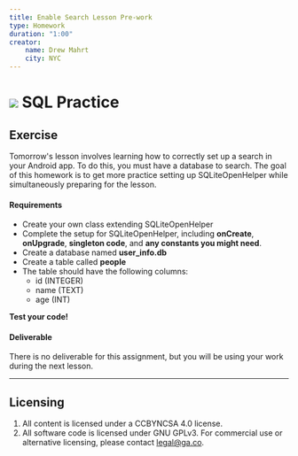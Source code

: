 ```yaml
---
title: Enable Search Lesson Pre-work
type: Homework
duration: "1:00"
creator:
    name: Drew Mahrt
    city: NYC
---
```


# ![](https://ga-dash.s3.amazonaws.com/production/assets/logo-9f88ae6c9c3871690e33280fcf557f33.png) SQL Practice

## Exercise

Tomorrow's lesson involves learning how to correctly set up a search in your Android app. To do this, you must have a database to search. The goal of this homework is to get more practice setting up SQLiteOpenHelper while simultaneously preparing for the lesson.

#### Requirements

- Create your own class extending SQLiteOpenHelper
- Complete the setup for SQLiteOpenHelper, including **onCreate**, **onUpgrade**, **singleton code**, and **any constants you might need**.
- Create a database named **user_info.db**
- Create a table called **people**
- The table should have the following columns:
  - id (INTEGER)
  - name (TEXT)
  - age (INT)
  
**Test your code!**


#### Deliverable

There is no deliverable for this assignment, but you will be using your work during the next lesson.

---

## Licensing
1. All content is licensed under a CC­BY­NC­SA 4.0 license.
2. All software code is licensed under GNU GPLv3. For commercial use or alternative licensing, please contact [legal@ga.co](mailto:legal@ga.co).
